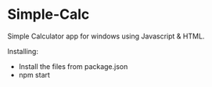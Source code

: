 # Simple-Calc
Simple Calculator app for windows using Javascript &amp; HTML.


Installing:

- Install the files from package.json
- npm start



